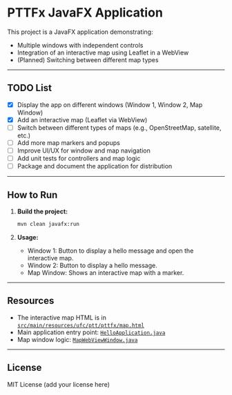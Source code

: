 # PTTFx JavaFX Application

This project is a JavaFX application demonstrating:
- Multiple windows with independent controls
- Integration of an interactive map using Leaflet in a WebView
- (Planned) Switching between different map types

---

## TODO List

- [x] Display the app on different windows (Window 1, Window 2, Map Window)
- [x] Add an interactive map (Leaflet via WebView)
- [ ] Switch between different types of maps (e.g., OpenStreetMap, satellite, etc.)
- [ ] Add more map markers and popups
- [ ] Improve UI/UX for window and map navigation
- [ ] Add unit tests for controllers and map logic
- [ ] Package and document the application for distribution

---

## How to Run

1. **Build the project:**
   ```sh
   mvn clean javafx:run
   ```

2. **Usage:**
   - Window 1: Button to display a hello message and open the interactive map.
   - Window 2: Button to display a hello message.
   - Map Window: Shows an interactive map with a marker.

---

## Resources

- The interactive map HTML is in [`src/main/resources/ufc/ptt/pttfx/map.html`](src/main/resources/ufc/ptt/pttfx/map.html)
- Main application entry point: [`HelloApplication.java`](src/main/java/ufc/ptt/pttfx/HelloApplication.java)
- Map window logic: [`MapWebViewWindow.java`](src/main/java/ufc/ptt/pttfx/MapWebViewWindow.java)

---

## License

MIT License (add your license here)